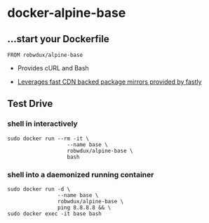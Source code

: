 # docker-alpine-base

## ...start your Dockerfile

```shell
FROM robwdux/alpine-base
```

+ Provides cURL and Bash

+ [Leverages fast CDN backed package mirrors provided by fastly](http://gliderlabs.com/blog/2015/09/23/fastly-cdn-speeds-up-alpine-package-installs/)

## Test Drive

### shell in interactively
```shell
sudo docker run --rm -it \
                   --name base \
                   robwdux/alpine-base \
                   bash
```
### shell into a daemonized running container
```shell
sudo docker run -d \
                --name base \
                robwdux/alpine-base \
                ping 8.8.8.8 && \
sudo docker exec -it base bash
```
